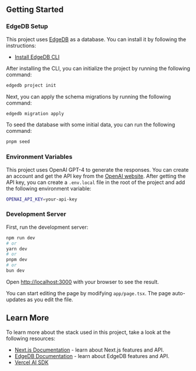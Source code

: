 ## Getting Started

### EdgeDB Setup

This project uses [EdgeDB](https://edgedb.com/) as a database. You can install it by following the instructions:

- [Install EdgeDB CLI](https://www.edgedb.com/docs/intro/cli)

After installing the CLI, you can initialize the project by running the following command:

```bash
edgedb project init
```

Next, you can apply the schema migrations by running the following command:

```bash
edgedb migration apply
```

To seed the database with some initial data, you can run the following command:

```bash
pnpm seed
```

### Environment Variables

This project uses OpenAI GPT-4 to generate the responses. You can create an account and get the API key from the [OpenAI website](https://openai.com/). After getting the API key, you can create a `.env.local` file in the root of the project and add the following environment variable:

```bash
OPENAI_API_KEY=your-api-key
```

### Development Server

First, run the development server:

```bash
npm run dev
# or
yarn dev
# or
pnpm dev
# or
bun dev
```

Open [http://localhost:3000](http://localhost:3000) with your browser to see the result.

You can start editing the page by modifying `app/page.tsx`. The page auto-updates as you edit the file.

## Learn More

To learn more about the stack used in this project, take a look at the following resources:

- [Next.js Documentation](https://nextjs.org/docs) - learn about Next.js features and API.
- [EdgeDB Documentation](https://www.edgedb.com/docs/) - learn about EdgeDB features and API.
- [Vercel AI SDK](https://sdk.vercel.ai/docs)
